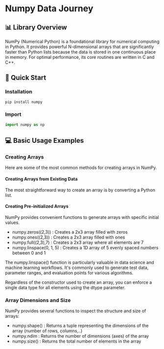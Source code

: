 # Numpy Data Journey
##  📊 Library Overview 
NumPy (Numerical Python) is a foundational library for numerical computing in Python. It provides powerful N-dimensional arrays that are significantly faster than Python lists because the data is stored in one continuous place in memory. For optimal performance, its core routines are written in C and C++.
## 🚀 Quick Start
### Installation
```python
pip install numpy
```
### Import
```python
import numpy as np
```
## 💻 Basic Usage Examples
### Creating Arrays
Here are some of the most common methods for creating arrays in NumPy. 
#### Creating Arrays from Existing Data
The most straightforward way to create an array is by converting a Python list.
#### Creating Pre-initialized Arrays
NumPy provides convenient functions to generate arrays with specific initial values.
* numpy.zeros((2,3)) : Creates a 2x3 array filled with zeros
* numpy.ones((2,3)) : Creates a 2x3 array filled with ones
* numpy.full((2,3),7) : Creates a 2x3 array where all elements are 7
* numpy.linspace(0, 1, 5) : Creates a 1D array of 5 evenly spaced numbers between 0 and 1

The numpy.linspace() function is particularly valuable in data science and machine learning workflows. It's commonly used to generate test data, parameter ranges, and evaluation points for various algorithms.

Regardless of the constructor used to create an array, you can enforce a single data type for all elements using the dtype parameter.

### Array Dimensions and Size
NumPy provides several functions to inspect the structure and size of arrays:
* numpy.shape() : Returns a tuple representing the dimensions of the array (number of rows, columns,..)
* numpy.ndim : Returns the number of dimensions (axes) of the array
* numpy.size() : Returns the total number of elements in the array


